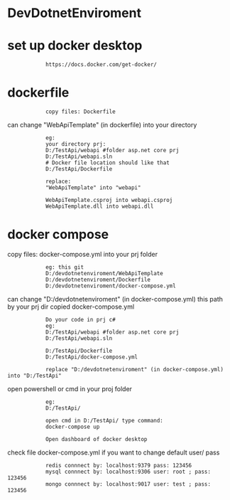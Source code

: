# DevDotnetEnviroment

# set up docker desktop 

				https://docs.docker.com/get-docker/

# dockerfile
				
				copy files: Dockerfile

can change "WebApiTemplate" (in dockerfile) into your directory
				
				eg:
				your directory prj:
				D:/TestApi/webapi #folder asp.net core prj
				D:/TestApi/webapi.sln
				# Docker file location should like that
				D:/TestApi/Dockerfile

				replace:
				"WebApiTemplate" into "webapi"

				WebApiTemplate.csproj into webapi.csproj 
				WebApiTemplate.dll into webapi.dll 
			

# docker compose

copy files: docker-compose.yml into your prj folder

				eg: this git
				D:/devdotnetenviroment/WebApiTemplate
				D:/devdotnetenviroment/Dockerfile
				D:/devdotnetenviroment/docker-compose.yml

can change "D:/devdotnetenviroment" (in docker-compose.yml) this path by your prj dir copied docker-compose.yml

				Do your code in prj c# 
				eg: 
				D:/TestApi/webapi #folder asp.net core prj
				D:/TestApi/webapi.sln

				D:/TestApi/Dockerfile
				D:/TestApi/docker-compose.yml

				replace "D:/devdotnetenviroment" (in docker-compose.yml) into "D:/TestApi"

open powershell or cmd in your proj folder
		
				eg:
				D:/TestApi/

				open cmd in D:/TestApi/ type command:
				docker-compose up

				Open dashboard of docker desktop

check file docker-compose.yml if you want to change default user/ pass

				redis connnect by: localhost:9379 pass: 123456
				mysql connnect by: localhost:9306 user: root ; pass: 123456
				mongo connnect by: localhost:9017 user: test ; pass: 123456
